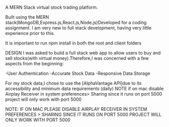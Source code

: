 A MERN Stack virtual stock trading platform.

Built using the MERN stack(MongoDB,Express.js,React.js,Node.js)Developed for a coding assignment. I am very new to full stack development, having very little experience prior to this.

It is important to run npm install in both the root and client folders


DESIGN
I was asked to build a full stack web app to allow users to buy and sell stocks(with virtual money).Therefore,I was concerned with a few aspects from the beginning:

-User Authentication
-Accurate Stock Data
-Responsive Data Storage

For my stock data,I chose to use the [AlphaVantage API]due to its accessibility and minimum data requirements (daily)
NOTE if on mac disable Airplay Receiver in system preferences> Sharing since it runs on port 5000 project will only work with port 5000


NOTE: IF ON MAC PLEASE DISABLE AIRPLAY RECEIVER IN SYSTEM PREFERENCES > SHARING SINCE IT RUNS ON PORT 5000 PROJECT WILL ONLY WORK WITH PORT 5000 
